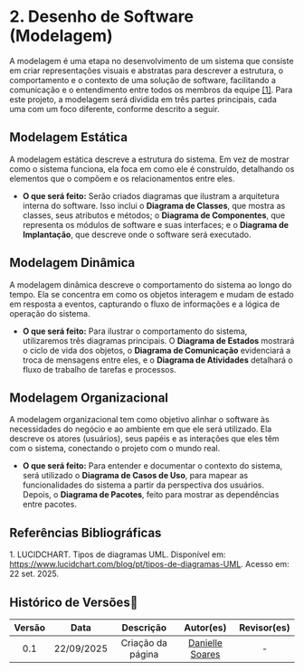 # 2. Desenho de Software (Modelagem)

A modelagem é uma etapa no desenvolvimento de um sistema que consiste em criar representações visuais e abstratas para descrever a estrutura, o comportamento e o contexto de uma solução de software, facilitando a comunicação e o entendimento entre todos os membros da equipe <a href="#REF1">[1]</a>. Para este projeto, a modelagem será dividida em três partes principais, cada uma com um foco diferente, conforme descrito a seguir.

## **Modelagem Estática**

A modelagem estática descreve a estrutura do sistema. Em vez de mostrar como o sistema funciona, ela foca em como ele é construído, detalhando os elementos que o compõem e os relacionamentos entre eles.

- **O que será feito:** Serão criados diagramas que ilustram a arquitetura interna do software. Isso inclui o **Diagrama de Classes**, que mostra as classes, seus atributos e métodos; o **Diagrama de Componentes**, que representa os módulos de software e suas interfaces; e o **Diagrama de Implantação**, que descreve onde o software será executado.

## **Modelagem Dinâmica**

A modelagem dinâmica descreve o comportamento do sistema ao longo do tempo. Ela se concentra em como os objetos interagem e mudam de estado em resposta a eventos, capturando o fluxo de informações e a lógica de operação do sistema.

- **O que será feito:** Para ilustrar o comportamento do sistema, utilizaremos três diagramas principais. O **Diagrama de Estados** mostrará o ciclo de vida dos objetos, o **Diagrama de Comunicação** evidenciará a troca de mensagens entre eles, e o **Diagrama de Atividades** detalhará o fluxo de trabalho de tarefas e processos.

## **Modelagem Organizacional**

A modelagem organizacional tem como objetivo alinhar o software às necessidades do negócio e ao ambiente em que ele será utilizado. Ela descreve os atores (usuários), seus papéis e as interações que eles têm com o sistema, conectando o projeto com o mundo real.

- **O que será feito:** Para entender e documentar o contexto do sistema, será utilizado o **Diagrama de Casos de Uso**, para mapear as funcionalidades do sistema a partir da perspectiva dos usuários. Depois, o **Diagrama de Pacotes**, feito para mostrar as dependências entre pacotes.

## Referências Bibliográficas

<a id="REF1">1.</a> LUCIDCHART. Tipos de diagramas UML. Disponível em: <https://www.lucidchart.com/blog/pt/tipos-de-diagramas-UML>. Acesso em: 22 set. 2025.

## Histórico de Versões📅

| Versão | Data | Descrição | Autor(es) | Revisor(es) |
| :--: | :--: | :--: | :--: | :--: |
| 0.1 | 22/09/2025 | Criação da página | [Danielle Soares](https://github.com/danielle-soaress) | - |